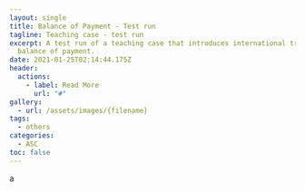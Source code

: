 ```yaml
---
layout: single
title: Balance of Payment - Test run
tagline: Teaching case - test run
excerpt: A test run of a teaching case that introduces international trade and
  balance of payment.
date: 2021-01-25T02:14:44.175Z
header:
  actions:
    - label: Read More
      url: "#"
gallery:
  - url: /assets/images/{filename}
tags:
  - others
categories:
  - ASC
toc: false
---
```

a